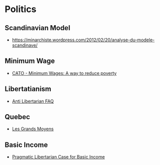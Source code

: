 Politics
========

Scandinavian Model
------------------

- https://minarchiste.wordpress.com/2012/02/20/analyse-du-modele-scandinave/

Minimum Wage
------------

- [CATO - Minimum Wages: A way to reduce poverty](http://object.cato.org/sites/cato.org/files/pubs/pdf/tbb_70.pdf)


Libertatianism
--------------

- [Anti Libertarian FAQ](http://raikoth.net/libertarian.html)

Quebec
------

- [Les Grands Moyens](http://lesgrandsmoyens.telequebec.tv/)


Basic Income
------------

- [Pragmatic Libertarian Case for Basic Income](http://www.cato-unbound.org/2014/08/04/matt-zwolinski/pragmatic-libertarian-case-basic-income-guarantee)
